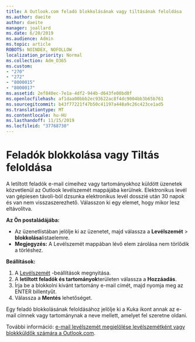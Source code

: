 ```yaml
---
title: A Outlook.com feladó blokkolásának vagy tiltásának feloldása
ms.author: daeite
author: daeite
manager: joallard
ms.date: 6/20/2019
ms.audience: Admin
ms.topic: article
ROBOTS: NOINDEX, NOFOLLOW
localization_priority: Normal
ms.collection: Adm_O365
ms.custom:
- "270"
- "272"
- "8000015"
- "8000017"
ms.assetid: 2ef840ec-7e1a-4df2-944b-d643fe08bd8f
ms.openlocfilehash: af1daa00bbb2ec93622ac8f4dc9004bb3b65b761
ms.sourcegitcommit: b43f77221f47b50c41197a448a9c26c423ce1ad5
ms.translationtype: MT
ms.contentlocale: hu-HU
ms.lasthandoff: 11/15/2019
ms.locfileid: "37768730"
---
```

# <a name="block-or-unblock-senders"></a>Feladók blokkolása vagy Tiltás feloldása

A letiltott feladók e-mail címeihez vagy tartományokhoz küldött üzenetek közvetlenül az Outlook levélszemét mappájába kerülnek. Elektronikus levél van gépiesen távoli-ból dzsunka elektronikus levél dosszié után 30 napok és van nem visszaszerezhető. Válasszon ki egy elemet, hogy mikor lesz eltávolítva.

**Az Ön postaládájába:**

- Az üzenetlistában jelölje ki az üzenetet, majd válassza a **Levélszemét** > **blokkolása**listaelemre.
- **Megjegyzés:** A Levélszemét mappában lévő elem zárolása nem törlődik a törléshez.

**Beállítások:**

1. A [Levélszemét](https://outlook.live.com/mail/options/mail/junkEmail) -beállítások megnyitása.
2. A **letiltott feladók és tartományok**területen válassza a **Hozzáadás**.
3. Írja be a blokkolni kívánt tartomány e-mail címét, majd nyomja meg az ENTER billentyűt.
4. Válassza a **Mentés** lehetőséget.

Egy feladó blokkolásának feloldásához jelölje ki a Kuka ikont annak az e-mail címnek vagy tartománynak a neve mellett, amelyet fel szeretne oldani.

További információ: [e-mail levélszemét megjelölése levélszemétként vagy blokkküldők számára a Outlook.com](https://support.office.com/article/a3ece97b-82f8-4a5e-9ac3-e92fa6427ae4?wt.mc_id=Office_Outlook_com_Alchemy).